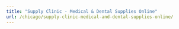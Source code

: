 ```yaml
---
title: "Supply Clinic - Medical & Dental Supplies Online"
url: /chicago/supply-clinic-medical-and-dental-supplies-online/
---
```


